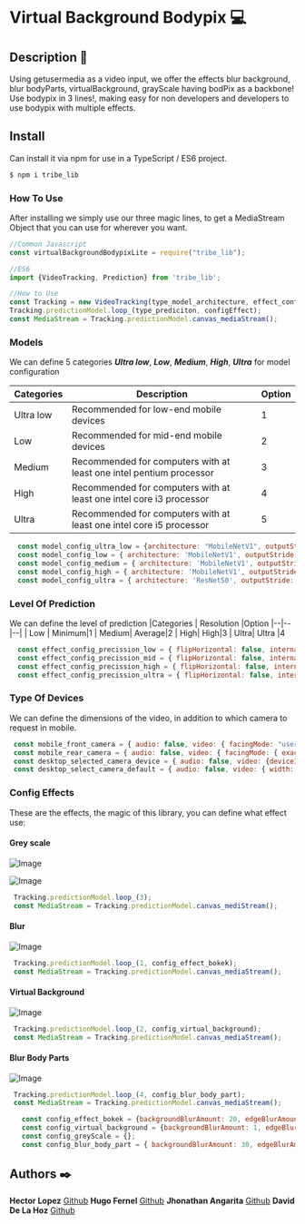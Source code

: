 
# Virtual Background Bodypix :computer:

  

## Description :page_facing_up:
Using getusermedia as a video input, we offer the effects blur background, blur bodyParts, virtualBackground, grayScale having bodPix as a backbone!
Use bodypix in 3 lines!, making easy for non developers and developers to use bodypix with multiple effects.

## Install

Can install it via npm for use in a TypeScript / ES6 project.
```sh
$ npm i tribe_lib
```
### How To Use
After installing we simply use our three magic lines, to get a MediaStream Object that you can use for wherever you want.
```js
//Common Javascript
const virtualBackgroundBodypixLite = require("tribe_lib");

//ES6
import {VideoTracking, Prediction} from 'tribe_lib';

//How to Use
const Tracking = new VideoTracking(type_model_architecture, effect_config_type, type_of_device);
Tracking.predictionModel.loop_(type_prediciton, configEffect);
const MediaStream = Tracking.predictionModel.canvas_mediaStream();
```
### Models
   We can define 5 categories ***Ultra low***,  ***Low***, ***Medium***, ***High***, ***Ultra*** for model configuration
   
| Categories | Description | Option 
|--|--|--|
| Ultra low | Recommended for low-end mobile devices| 1
| Low |  Recommended for mid-end mobile devices| 2
| Medium | Recommended for computers with at least one intel pentium processor |3
| High | Recommended for computers with at least one intel core i3 processor |4
| Ultra| Recommended for computers with at least one intel core i5 processor |5
```js
  const model_config_ultra_low = {architecture: "MobileNetV1", outputStride: 16, multiplier: 0.5, quantBytes: 2,};
  const model_config_low = { architecture: 'MobileNetV1', outputStride: 16, multiplier: 0.75, quantBytes: 2}; 
  const model_config_medium = { architecture: 'MobileNetV1', outputStride: 16, multiplier: 0.75, quantBytes: 2};
  const model_config_high = { architecture: 'MobileNetV1', outputStride: 8, multiplier: 1, quantBytes: 2};
  const model_config_ultra = { architecture: 'ResNet50', outputStride: 16, quantBytes: 2};
```
### Level Of Prediction

We can define the level of prediction
|Categories  | Resolution |Option
|--|--|--|
| Low |  Minimum|1
| Medium|  Average|2
| High|  High|3
| Ultra|  Ultra |4
```js
  const effect_config_precission_low = { flipHorizontal: false, internalResolution: 'low', segmentationThreshold: 0.7};
  const effect_config_precission_mid = { flipHorizontal: false, internalResolution: 'medium', segmentationThreshold: 0.7}; 
  const effect_config_precission_high = { flipHorizontal: false, internalResolution: 'high', segmentationThreshold: 0.7};
  const effect_config_precission_ultra = { flipHorizontal: false, internalResolution: 'ultra', segmentationThreshold: 0.7};
```
### Type Of Devices
We can define the dimensions of the video, in addition to which camera to request in mobile.
```js
 const mobile_front_camera = { audio: false, video: { facingMode: "user", width: width, height: height }};
 const mobile_rear_camera = { audio: false, video: { facingMode: { exact: "environment" }, width: width, height: height }};
 const desktop_selected_camera_device = { audio: false, video: {deviceId: "0faf4c1dc3b35ff09df6a31..." , width: width, height: height }};
 const desktop_select_camera_default = { audio: false, video: { width: width, height: height }};
```   

### Config Effects
These are the effects, the magic of this library, you can define what effect use:
#### Grey scale
![Image](https://i.imgur.com/d8Xs7i0.png[/img])

![Image](https://i.imgur.com/OgyT3Sl.png[/img])
```js
 Tracking.predictionModel.loop_(3);
 const MediaStream = Tracking.predictionModel.canvas_mediStream();
```
#### Blur
![Image](https://i.imgur.com/xkAT4pf.png[/img])
```js
 Tracking.predictionModel.loop_(1, config_effect_bokek);
 const MediaStream = Tracking.predictionModel.canvas_mediaStream();
```
#### Virtual Background
![Image](https://i.imgur.com/m42kzl8.png[/img])
```js
 Tracking.predictionModel.loop_(2, config_virtual_background);
 const MediaStream = Tracking.predictionModel.canvas_mediaStream();
```
#### Blur Body Parts
![Image](https://i.imgur.com/SKfLbIB.png[/img])
```js
 Tracking.predictionModel.loop_(4, config_blur_body_part);
 const MediaStream = Tracking.predictionModel.canvas_mediaStream();
```
```js
   const config_effect_bokek = {backgroundBlurAmount: 20, edgeBlurAmount: 10};
   const config_virtual_background = {backgroundBlurAmount: 1, edgeBlurAmount: 2.1, URL: 'base64'};
   const config_greyScale = {};
   const config_blur_body_part = { backgroundBlurAmount: 30, edgeBlurAmount: 2.1, faceBodyPartIdsToBlur: [0, 1] };
```
    

## Authors :black_nib:

**Hector Lopez** [Github](https://github.com/hectorlopezv)
**Hugo Fernel** [Github](https://github.com/daviddlhz)
**Jhonathan Angarita** [Github](https://github.com/JhonathanAlejandro01)
**David De La Hoz** [Github](https://github.com/daviddlhz)
